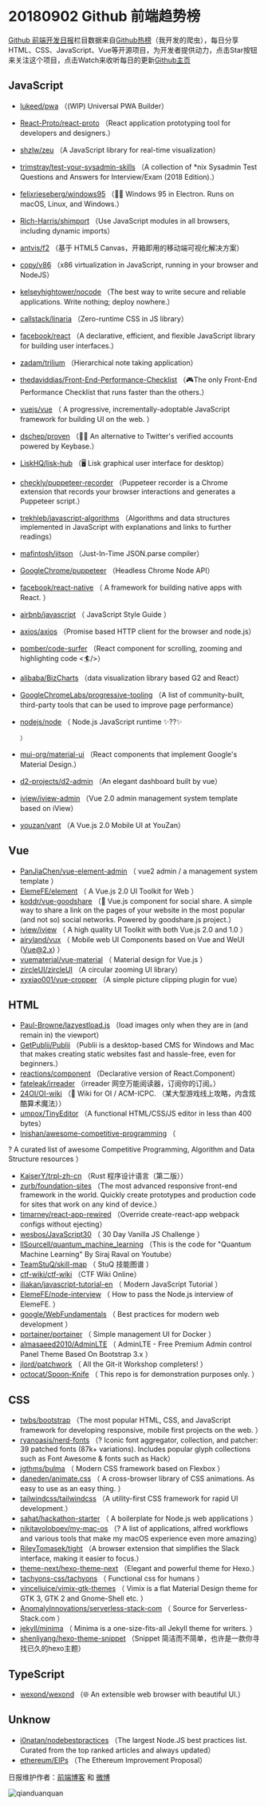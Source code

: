 # 20180902 Github 前端趋势榜

[Github 前端开发日报](http://caibaojian.com/c/news)栏目数据来自[Github热榜](http://news.caibaojian.com/)（我开发的爬虫），每日分享HTML、CSS、JavaScript、Vue等开源项目，为开发者提供动力，点击Star按钮来关注这个项目，点击Watch来收听每日的更新[Github主页](https://github.com/kujian/githubTrending)
## JavaScript

* [lukeed/pwa](https://github.com/lukeed/pwa) （(WIP) Universal PWA Builder）
* [React-Proto/react-proto](https://github.com/React-Proto/react-proto) （React application prototyping tool for developers and designers.）
* [shzlw/zeu](https://github.com/shzlw/zeu) （A JavaScript library for real-time visualization）
* [trimstray/test-your-sysadmin-skills](https://github.com/trimstray/test-your-sysadmin-skills) （A collection of *nix Sysadmin Test Questions and Answers for Interview/Exam (2018 Edition).）
* [felixrieseberg/windows95](https://github.com/felixrieseberg/windows95) （💩🚀 Windows 95 in Electron. Runs on macOS, Linux, and Windows.）
* [Rich-Harris/shimport](https://github.com/Rich-Harris/shimport) （Use JavaScript modules in all browsers, including dynamic imports）
* [antvis/f2](https://github.com/antvis/f2) （基于 HTML5 Canvas，开箱即用的移动端可视化解决方案）
* [copy/v86](https://github.com/copy/v86) （x86 virtualization in JavaScript, running in your browser and NodeJS）
* [kelseyhightower/nocode](https://github.com/kelseyhightower/nocode) （The best way to write secure and reliable applications. Write nothing; deploy nowhere.）
* [callstack/linaria](https://github.com/callstack/linaria) （Zero-runtime CSS in JS library）
* [facebook/react](https://github.com/facebook/react) （A declarative, efficient, and flexible JavaScript library for building user interfaces.）
* [zadam/trilium](https://github.com/zadam/trilium) （Hierarchical note taking application）
* [thedaviddias/Front-End-Performance-Checklist](https://github.com/thedaviddias/Front-End-Performance-Checklist) （🎮The only Front-End Performance Checklist that runs faster than the others.）
* [vuejs/vue](https://github.com/vuejs/vue) （
        A progressive, incrementally-adoptable JavaScript framework for building UI on the web.
      ）
* [dschep/proven](https://github.com/dschep/proven) （🔑✅ An alternative to Twitter's verified accounts powered by Keybase.）
* [LiskHQ/lisk-hub](https://github.com/LiskHQ/lisk-hub) （🖥 Lisk graphical user interface for desktop）
* [checkly/puppeteer-recorder](https://github.com/checkly/puppeteer-recorder) （Puppeteer recorder is a Chrome extension that records your browser interactions and generates a Puppeteer script.）
* [trekhleb/javascript-algorithms](https://github.com/trekhleb/javascript-algorithms) （Algorithms and data structures implemented in JavaScript with explanations and links to further readings）
* [mafintosh/jitson](https://github.com/mafintosh/jitson) （Just-In-Time JSON.parse compiler）
* [GoogleChrome/puppeteer](https://github.com/GoogleChrome/puppeteer) （Headless Chrome Node API）
* [facebook/react-native](https://github.com/facebook/react) （
        A framework for building native apps with React.
      ）
* [airbnb/javascript](https://github.com/airbnb/javascript) （
        JavaScript Style Guide
      ）
* [axios/axios](https://github.com/axios/axios) （Promise based HTTP client for the browser and node.js）
* [pomber/code-surfer](https://github.com/pomber/code-surfer) （React component for scrolling, zooming and highlighting code &lt;🏄/&gt;）
* [alibaba/BizCharts](https://github.com/alibaba/BizCharts) （data visualization library based G2 and React）
* [GoogleChromeLabs/progressive-tooling](https://github.com/GoogleChromeLabs/progressive-tooling) （A list of community-built, third-party tools that can be used to improve page performance）
* [nodejs/node](https://github.com/nodejs/node) （
        Node.js JavaScript runtime ✨??✨

      ）
* [mui-org/material-ui](https://github.com/mui-org/material-ui) （React components that implement Google's Material Design.）
* [d2-projects/d2-admin](https://github.com/d2-projects/d2-admin) （An elegant dashboard built by vue）
* [iview/iview-admin](https://github.com/iview/iview-admin) （Vue 2.0 admin management system template based on iView）
* [youzan/vant](https://github.com/youzan/vant) （A Vue.js 2.0 Mobile UI at YouZan）

## Vue

* [PanJiaChen/vue-element-admin](https://github.com/PanJiaChen/vue-element-admin) （
        vue2 admin / a management system template
      ）
* [ElemeFE/element](https://github.com/ElemeFE/element) （
        A Vue.js 2.0 UI Toolkit for Web
      ）
* [koddr/vue-goodshare](https://github.com/koddr/vue-goodshare) （🍿 Vue.js component for social share. A simple way to share a link on the pages of your website in the most popular (and not so) social networks. Powered by goodshare.js project.）
* [iview/iview](https://github.com/iview/iview) （
        A high quality UI Toolkit with both Vue.js 2.0 and 1.0
      ）
* [airyland/vux](https://github.com/airyland/vux) （
        Mobile web UI Components based on Vue and WeUI (Vue@2.x)
      ）
* [vuematerial/vue-material](https://github.com/vuematerial/vue-material) （
        Material design for Vue.js
      ）
* [zircleUI/zircleUI](https://github.com/zircleUI/zircleUI) （A circular zooming UI library）
* [xyxiao001/vue-cropper](https://github.com/xyxiao001/vue-cropper) （A simple picture clipping plugin for vue）

## HTML

* [Paul-Browne/lazyestload.js](https://github.com/Paul-Browne/lazyestload.js) （load images only when they are in (and remain in) the viewport）
* [GetPublii/Publii](https://github.com/GetPublii/Publii) （Publii is a desktop-based CMS for Windows and Mac that makes creating static websites fast and hassle-free, even for beginners.）
* [reactions/component](https://github.com/reactions/component) （Declarative version of React.Component）
* [fateleak/irreader](https://github.com/fateleak/irreader) （irreader 网空万能阅读器，订阅你的订阅。）
* [24OI/OI-wiki](https://github.com/24OI/OI-wiki) （🌟 Wiki for OI / ACM-ICPC. （某大型游戏线上攻略，内含炫酷算术魔法））
* [umpox/TinyEditor](https://github.com/umpox/TinyEditor) （A functional HTML/CSS/JS editor in less than 400 bytes）
* [lnishan/awesome-competitive-programming](https://github.com/lnishan/awesome-competitive-programming) （
        
? A curated list of awesome Competitive Programming, Algorithm and Data Structure resources
      ）
* [KaiserY/trpl-zh-cn](https://github.com/KaiserY/trpl-zh-cn) （Rust 程序设计语言（第二版））
* [zurb/foundation-sites](https://github.com/zurb/foundation-sites) （The most advanced responsive front-end framework in the world. Quickly create prototypes and production code for sites that work on any kind of device.）
* [timarney/react-app-rewired](https://github.com/timarney/react-app-rewired) （Override create-react-app webpack configs without ejecting）
* [wesbos/JavaScript30](https://github.com/wesbos/JavaScript30) （
        30 Day Vanilla JS Challenge
      ）
* [llSourcell/quantum_machine_learning](https://github.com/llSourcell/quantum_machine_learning) （This is the code for "Quantum Machine Learning" By Siraj Raval on Youtube）
* [TeamStuQ/skill-map](https://github.com/TeamStuQ/skill-map) （
        StuQ 技能图谱
      ）
* [ctf-wiki/ctf-wiki](https://github.com/ctf-wiki/ctf-wiki) （CTF Wiki Online）
* [iliakan/javascript-tutorial-en](https://github.com/iliakan/javascript-tutorial-en) （
        Modern JavaScript Tutorial 
      ）
* [ElemeFE/node-interview](https://github.com/ElemeFE/node-interview) （
        How to pass the Node.js interview of ElemeFE.
      ）
* [google/WebFundamentals](https://github.com/google/WebFundamentals) （
        Best practices for modern web development
      ）
* [portainer/portainer](https://github.com/portainer/portainer) （
        Simple management UI for Docker
      ）
* [almasaeed2010/AdminLTE](https://github.com/almasaeed2010/AdminLTE) （
        AdminLTE - Free Premium Admin control Panel Theme Based On Bootstrap 3.x
      ）
* [jlord/patchwork](https://github.com/jlord/patchwork) （
        All the Git-it Workshop completers! 
      ）
* [octocat/Spoon-Knife](https://github.com/octocat/Spoon-Knife) （
        This repo is for demonstration purposes only.
      ）

## CSS

* [twbs/bootstrap](https://github.com/twbs/bootstrap) （The most popular HTML, CSS, and JavaScript framework for developing responsive, mobile first projects on the web.
      ）
* [ryanoasis/nerd-fonts](https://github.com/ryanoasis/nerd-fonts) （? Iconic font aggregator, collection, and patcher: 39 patched fonts (87k+ variations). Includes popular glyph collections such as Font Awesome &amp; fonts such as Hack）
* [jgthms/bulma](https://github.com/jgthms/bulma) （
        Modern CSS framework based on Flexbox
      ）
* [daneden/animate.css](https://github.com/daneden/animate.css) （
        A cross-browser library of CSS animations. As easy to use as an easy thing.
      ）
* [tailwindcss/tailwindcss](https://github.com/tailwindcss/tailwindcss) （A utility-first CSS framework for rapid UI development.）
* [sahat/hackathon-starter](https://github.com/sahat/hackathon-starter) （
        A boilerplate for Node.js web applications
      ）
* [nikitavoloboev/my-mac-os](https://github.com/nikitavoloboev/my-mac-os) （? A list of applications, alfred workflows and various tools that make my macOS experience even more amazing）
* [RileyTomasek/tight](https://github.com/RileyTomasek/tight) （A browser extension that simplifies the Slack interface, making it easier to focus.）
* [theme-next/hexo-theme-next](https://github.com/theme-next/hexo-theme-next) （Elegant and powerful theme for Hexo.）
* [tachyons-css/tachyons](https://github.com/tachyons-css/tachyons) （
        Functional css for humans
      ）
* [vinceliuice/vimix-gtk-themes](https://github.com/vinceliuice/vimix-gtk-themes) （
        Vimix is a flat Material Design theme for GTK 3, GTK 2 and Gnome-Shell etc.
      ）
* [AnomalyInnovations/serverless-stack-com](https://github.com/AnomalyInnovations/serverless-stack-com) （
        Source for Serverless-Stack.com
      ）
* [jekyll/minima](https://github.com/jekyll/minima) （
        Minima is a one-size-fits-all Jekyll theme for writers.
      ）
* [shenliyang/hexo-theme-snippet](https://github.com/shenliyang/hexo-theme-snippet) （Snippet 简洁而不简单，也许是一款你寻找已久的hexo主题）

## TypeScript

* [wexond/wexond](https://github.com/wexond/wexond) （🌐 An extensible web browser with beautiful UI.）

## Unknow

* [i0natan/nodebestpractices](https://github.com/i0natan/nodebestpractices) （The largest Node.JS best practices list. Curated from the top ranked articles and always updated）
* [ethereum/EIPs](https://github.com/ethereum/EIPs) （The Ethereum Improvement Proposal）


日报维护作者：[前端博客](http://caibaojian.com/) 和 [微博](http://caibaojian.com/go/weibo)

![qianduanquan](https://user-images.githubusercontent.com/3055447/38468989-651132ac-3b80-11e8-8e6b-15122322a9d7.png)